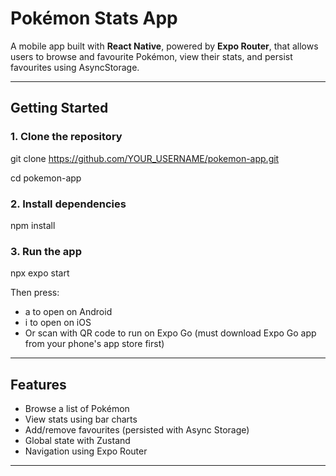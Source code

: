 # Pokémon Stats App

A mobile app built with **React Native**, powered by **Expo Router**, that allows users to browse and favourite Pokémon, view their stats, and persist favourites using AsyncStorage.

---

## Getting Started

### 1. Clone the repository


git clone https://github.com/YOUR_USERNAME/pokemon-app.git

cd pokemon-app


### 2. Install dependencies

npm install


### 3. Run the app

npx expo start


Then press:

- a to open on Android 
- i to open on iOS 
- Or scan with QR code to run on Expo Go (must download Expo Go app from your phone's app store first)

---

## Features

- Browse a list of Pokémon 
- View stats using bar charts
- Add/remove favourites (persisted with Async Storage)
- Global state with Zustand
- Navigation using Expo Router

---
